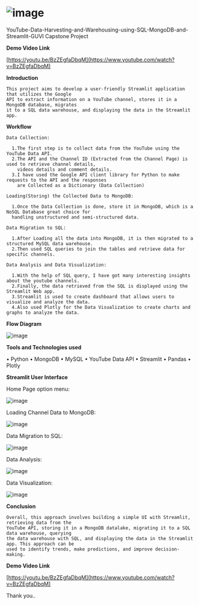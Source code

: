 # ![image](https://github.com/Praba-Murugesan/YouTube-Data-Harvesting-and-Warehousing-using-SQL-MongoDB-and-Streamlit/assets/137065152/173e4b1e-33db-4247-ba83-13648155f01c)
YouTube-Data-Harvesting-and-Warehousing-using-SQL-MongoDB-and-Streamlit-GUVI Capstone Project

**Demo Video Link**

[https://youtu.be/BzZEgfaDbqM](https://www.youtube.com/watch?v=BzZEgfaDbqM)

**Introduction**

    This project aims to develop a user-friendly Streamlit application that utilizes the Google 
    API to extract information on a YouTube channel, stores it in a MongoDB database, migrates 
    it to a SQL data warehouse, and displaying the data in the Streamlit app.

**Workflow**

    Data Collection:
  
      1.The first step is to collect data from the YouTube using the YouTube Data API. 
      2.The API and the Channel ID (Extracted from the Channel Page) is used to retrieve channel details, 
        videos details and comment details. 
      3.I have used the Google API client library for Python to make requests to the API and the responses 
        are Collected as a Dictionary (Data Collection)
        
    Loading(Storing) the Collected Data to MongoDB:
  
      1.Once the Data Collection is done, store it in MongoDB, which is a NoSQL Database great choice for 
      handling unstructured and semi-structured data.
      
    Data Migration to SQL:
  
      1.After Loading all the data into MongoDB, it is then migrated to a structured MySQL data warehouse.
      2.Then used SQL queries to join the tables and retrieve data for specific channels.
      
    Data Analysis and Data Visualization:
  
      1.With the help of SQL query, I have got many interesting insights about the youtube channels.
      2.Finally, the data retrieved from the SQL is displayed using the Streamlit Web app.
      3.Streamlit is used to create dashboard that allows users to visualize and analyze the data. 
      4.Also used Plotly for the Data Visualization to create charts and graphs to analyze the data.


**Flow Diagram**

![image](https://github.com/Praba-Murugesan/YouTube-Data-Harvesting-and-Warehousing-using-SQL-MongoDB-and-Streamlit/assets/137065152/9857a6a0-291f-4e85-872e-05ef06560599)
    

**Tools and Technologies used**

•	Python
•	MongoDB
•	MySQL
•	YouTube Data API
•	Streamlit
•	Pandas
•	Plotly


**Streamlit User Interface**

Home Page option menu:

![image](https://github.com/Praba-Murugesan/YouTube-Data-Harvesting-and-Warehousing-using-SQL-MongoDB-and-Streamlit/assets/137065152/9837b8af-fd99-4833-bdbb-f075d1c6d6ad)

Loading Channel Data to MongoDB:

![image](https://github.com/Praba-Murugesan/YouTube-Data-Harvesting-and-Warehousing-using-SQL-MongoDB-and-Streamlit/assets/137065152/1ae24db2-4365-422c-a9cc-32e45ef56544)

Data Migration to SQL:

![image](https://github.com/Praba-Murugesan/YouTube-Data-Harvesting-and-Warehousing-using-SQL-MongoDB-and-Streamlit/assets/137065152/05073574-9b30-4487-9bb9-d4cb94f6c088)

Data Analysis:

![image](https://github.com/Praba-Murugesan/YouTube-Data-Harvesting-and-Warehousing-using-SQL-MongoDB-and-Streamlit/assets/137065152/3bf5895f-7da1-4a40-80fd-61f2d4918a2e)

Data Visualization:

![image](https://github.com/Praba-Murugesan/YouTube-Data-Harvesting-and-Warehousing-using-SQL-MongoDB-and-Streamlit/assets/137065152/978a76f8-6ac5-4cc2-89df-5201011cbbdc)


**Conclusion**

    Overall, this approach involves building a simple UI with Streamlit, retrieving data from the 
    YouTube API, storing it in a MongoDB datalake, migrating it to a SQL data warehouse, querying 
    the data warehouse with SQL, and displaying the data in the Streamlit app. This approach can be 
    used to identify trends, make predictions, and improve decision-making.

**Demo Video Link**

[https://youtu.be/BzZEgfaDbqM](https://www.youtube.com/watch?v=BzZEgfaDbqM)

Thank you..



